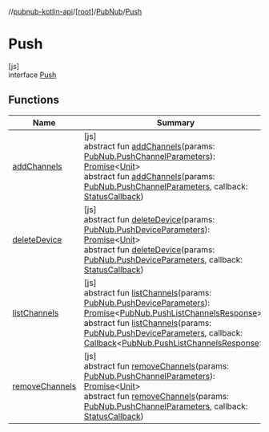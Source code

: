 //[pubnub-kotlin-api](../../../../index.md)/[[root]](../../index.md)/[PubNub](../index.md)/[Push](index.md)

# Push

[js]\
interface [Push](index.md)

## Functions

| Name | Summary |
|---|---|
| [addChannels](add-channels.md) | [js]<br>abstract fun [addChannels](add-channels.md)(params: [PubNub.PushChannelParameters](../-push-channel-parameters/index.md)): [Promise](https://kotlinlang.org/api/latest/jvm/stdlib/kotlin-stdlib/kotlin.js/-promise/index.html)&lt;[Unit](https://kotlinlang.org/api/latest/jvm/stdlib/kotlin-stdlib/kotlin/-unit/index.html)&gt;<br>abstract fun [addChannels](add-channels.md)(params: [PubNub.PushChannelParameters](../-push-channel-parameters/index.md), callback: [StatusCallback](../../-status-callback/index.md)) |
| [deleteDevice](delete-device.md) | [js]<br>abstract fun [deleteDevice](delete-device.md)(params: [PubNub.PushDeviceParameters](../-push-device-parameters/index.md)): [Promise](https://kotlinlang.org/api/latest/jvm/stdlib/kotlin-stdlib/kotlin.js/-promise/index.html)&lt;[Unit](https://kotlinlang.org/api/latest/jvm/stdlib/kotlin-stdlib/kotlin/-unit/index.html)&gt;<br>abstract fun [deleteDevice](delete-device.md)(params: [PubNub.PushDeviceParameters](../-push-device-parameters/index.md), callback: [StatusCallback](../../-status-callback/index.md)) |
| [listChannels](list-channels.md) | [js]<br>abstract fun [listChannels](list-channels.md)(params: [PubNub.PushDeviceParameters](../-push-device-parameters/index.md)): [Promise](https://kotlinlang.org/api/latest/jvm/stdlib/kotlin-stdlib/kotlin.js/-promise/index.html)&lt;[PubNub.PushListChannelsResponse](../-push-list-channels-response/index.md)&gt;<br>abstract fun [listChannels](list-channels.md)(params: [PubNub.PushDeviceParameters](../-push-device-parameters/index.md), callback: [Callback](../../-callback/index.md)&lt;[PubNub.PushListChannelsResponse](../-push-list-channels-response/index.md)&gt;) |
| [removeChannels](remove-channels.md) | [js]<br>abstract fun [removeChannels](remove-channels.md)(params: [PubNub.PushChannelParameters](../-push-channel-parameters/index.md)): [Promise](https://kotlinlang.org/api/latest/jvm/stdlib/kotlin-stdlib/kotlin.js/-promise/index.html)&lt;[Unit](https://kotlinlang.org/api/latest/jvm/stdlib/kotlin-stdlib/kotlin/-unit/index.html)&gt;<br>abstract fun [removeChannels](remove-channels.md)(params: [PubNub.PushChannelParameters](../-push-channel-parameters/index.md), callback: [StatusCallback](../../-status-callback/index.md)) |
